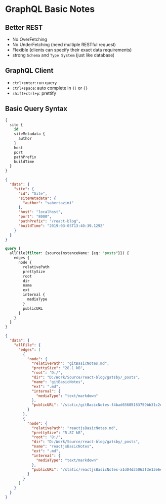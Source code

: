 # GraphQL Basic Notes

## Better REST

- No OverFetching
- No UnderFetching (need multiple RESTful request)
- Flexible (clients can specify their exact data requirements)
- strong `Schema` and `Type System` (just like database)

## GraphQL Client

- `ctrl+enter`: run query
- `ctrl+space`: auto complete in `()` or `{}`
- `shift+ctrl+p`: prettify

## Basic Query Syntax

```sql
{
  site {
    id
    siteMetadata {
      author
    }
    host
    port
    pathPrefix
    buildTime
  }
}
```

```json
{
  "data": {
    "site": {
      "id": "Site",
      "siteMetadata": {
        "author": "sabertazimi"
      },
      "host": "localhost",
      "port": "8000",
      "pathPrefix": "/react-blog",
      "buildTime": "2019-03-05T13:40:39.129Z"
    }
  }
}
```

```sql
query {
  allFile(filter: {sourceInstanceName: {eq: "posts"}}) {
    edges {
      node {
        relativePath
        prettySize
        root
        dir
        name
        ext
        internal {
          mediaType
        }
        publicURL
      }
    }
  }
}
```

```json
{
  "data": {
    "allFile": {
      "edges": [
        {
          "node": {
            "relativePath": "gitBasicNotes.md",
            "prettySize": "28.1 kB",
            "root": "D:/",
            "dir": "D:/Work/Source/react-blog/gatsby/_posts",
            "name": "gitBasicNotes",
            "ext": ".md",
            "internal": {
              "mediaType": "text/markdown"
            },
            "publicURL": "/static/gitBasicNotes-f4bad03605183759bb31c2db3ba69e53.md"
          }
        },
        {
          "node": {
            "relativePath": "reactjsBasicNotes.md",
            "prettySize": "5.87 kB",
            "root": "D:/",
            "dir": "D:/Work/Source/react-blog/gatsby/_posts",
            "name": "reactjsBasicNotes",
            "ext": ".md",
            "internal": {
              "mediaType": "text/markdown"
            },
            "publicURL": "/static/reactjsBasicNotes-a1d04d35063f3e13e6e7302aa40ef1ce.md"
          }
        }
      ]
    }
  }
}
```
